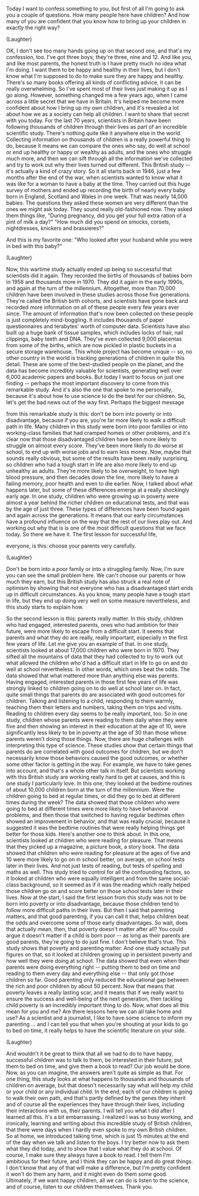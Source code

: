 
Today I want to confess something to you,
but first of all I&#39;m going to ask you
a couple of questions.
How many people here have children?
And how many of you are confident
that you know how
to bring up your children
in exactly the right way?

(Laughter)

OK, I don&#39;t see too many hands
going up on that second one,
and that&#39;s my confession, too.
I&#39;ve got three boys;
they&#39;re three, nine and 12.
And like you, and like most parents,
the honest truth is I have
pretty much no idea what I&#39;m doing.
I want them to be
happy and healthy in their lives,
but I don&#39;t know what I&#39;m supposed to do
to make sure they are happy and healthy.
There&#39;s so many books
offering all kinds of conflicting advice,
it can be really overwhelming.
So I&#39;ve spent most of their lives
just making it up as I go along.
However, something changed me
a few years ago,
when I came across a little secret
that we have in Britain.
It&#39;s helped me become more confident
about how I bring up my own children,
and it&#39;s revealed a lot about
how we as a society can help all children.
I want to share that secret
with you today.
For the last 70 years,
scientists in Britain have been following
thousands of children through their lives
as part of an incredible scientific study.
There&#39;s nothing quite like it
anywhere else in the world.
Collecting information
on thousands of children
is a really powerful thing to do,
because it means we can compare
the ones who say,
do well at school or end up healthy
or happy or wealthy as adults,
and the ones who struggle much more,
and then we can sift through
all the information we&#39;ve collected
and try to work out why
their lives turned out different.
This British study --
it&#39;s actually a kind of crazy story.
So it all starts back in 1946,
just a few months
after the end of the war,
when scientists wanted to know
what it was like for a woman
to have a baby at the time.
They carried out
this huge survey of mothers
and ended up recording the birth
of nearly every baby
born in England, Scotland
and Wales in one week.
That was nearly 14,000 babies.
The questions they asked these women
are very different than the ones
we might ask today.
They sound really old-fashioned now.
They asked them things like,
&quot;During pregnancy,
did you get your full extra ration
of a pint of milk a day?&quot;
&quot;How much did you spend
on smocks, corsets,
nightdresses, knickers and brassieres?&quot;

And this is my favorite one:
&quot;Who looked after your husband
while you were in bed with this baby?&quot;

(Laughter)

Now, this wartime study
actually ended up being so successful
that scientists did it again.
They recorded the births
of thousands of babies born in 1958
and thousands more in 1970.
They did it again in the early 1990s,
and again at the turn of the millennium.
Altogether, more than 70,000 children
have been involved in these studies
across those five generations.
They&#39;re called the British birth cohorts,
and scientists have gone back
and recorded more information
on all of these people
every few years ever since.
The amount of information
that&#39;s now been collected on these people
is just completely mind-boggling.
It includes thousands
of paper questionnaires
and terabytes&#39; worth of computer data.
Scientists have also built up
a huge bank of tissue samples,
which includes locks of hair,
nail clippings, baby teeth and DNA.
They&#39;ve even collected 9,000 placentas
from some of the births,
which are now pickled in plastic buckets
in a secure storage warehouse.
This whole project has become unique --
so, no other country in the world
is tracking generations of children
in quite this detail.
These are some of the best-studied
people on the planet,
and the data has become
incredibly valuable for scientists,
generating well over 6,000
academic papers and books.
But today I want to focus
on just one finding --
perhaps the most important discovery
to come from this remarkable study.
And it&#39;s also the one
that spoke to me personally,
because it&#39;s about how to use science
to do the best for our children.
So, let&#39;s get the bad news
out of the way first.
Perhaps the biggest message

from this remarkable study is this:
don&#39;t be born into poverty
or into disadvantage,
because if you are,
you&#39;re far more likely
to walk a difficult path in life.
Many children in this study
were born into poor families
or into working-class families that had
cramped homes or other problems,
and it&#39;s clear now
that those disadvantaged children
have been more likely to struggle
on almost every score.
They&#39;ve been more likely
to do worse at school,
to end up with worse jobs
and to earn less money.
Now, maybe that sounds really obvious,
but some of the results
have been really surprising,
so children who had a tough start in life
are also more likely to end up
unhealthy as adults.
They&#39;re more likely to be overweight,
to have high blood pressure,
and then decades down the line,
more likely to have a failing memory,
poor health and even to die earlier.
Now, I talked about what happens later,
but some of these differences emerge
at a really shockingly early age.
In one study,
children who were growing up in poverty
were almost a year behind
the richer children on educational tests,
and that was by the age of just three.
These types of differences have been found
again and again across the generations.
It means that our early circumstances
have a profound influence
on the way that the rest
of our lives play out.
And working out why that is
is one of the most difficult questions
that we face today.
So there we have it.
The first lesson for successful life,

everyone, is this:
choose your parents very carefully.

(Laughter)

Don&#39;t be born into a poor family
or into a struggling family.
Now, I&#39;m sure you can see
the small problem here.
We can&#39;t choose our parents
or how much they earn,
but this British study has also struck
a real note of optimism
by showing that not everyone
who has a disadvantaged start
ends up in difficult circumstances.
As you know, many people
have a tough start in life,
but they end up doing very well
on some measure nevertheless,
and this study starts to explain how.

So the second lesson is this:
parents really matter.
In this study,
children who had engaged,
interested parents,
ones who had ambition for their future,
were more likely to escape
from a difficult start.
It seems that parents and what they do
are really, really important,
especially in the first few years of life.
Let me give you an example of that.
In one study,
scientists looked at about 17,000 children
who were born in 1970.
They sifted all the mountains of data
that they had collected
to try to work out
what allowed the children
who&#39;d had a difficult start in life
to go on and do well
at school nevertheless.
In other words, which ones beat the odds.
The data showed that what mattered
more than anything else was parents.
Having engaged, interested parents
in those first few years of life
was strongly linked to children going on
to do well at school later on.
In fact, quite small things
that parents do
are associated with good
outcomes for children.
Talking and listening to a child,
responding to them warmly,
teaching them their letters and numbers,
taking them on trips and visits.
Reading to children every day
seems to be really important, too.
So in one study,
children whose parents were reading
to them daily when they were five
and then showing an interest
in their education at the age of 10,
were significantly less likely
to be in poverty at the age of 30
than those whose parents
weren&#39;t doing those things.
Now, there are huge challenges
with interpreting this type of science.
These studies show
that certain things that parents do
are correlated with good
outcomes for children,
but we don&#39;t necessarily know
those behaviors caused the good outcomes,
or whether some other factor
is getting in the way.
For example, we have to take
genes into account,
and that&#39;s a whole other talk in itself.
But scientists working
with this British study
are working really hard to get at causes,
and this is one study I particularly love.
In this one,
they looked at the bedtime routines
of about 10,000 children
born at the turn of the millennium.
Were the children going to bed
at regular times,
or did they go to bed
at different times during the week?
The data showed that those children
who were going to bed at different times
were more likely
to have behavioral problems,
and then those that switched
to having regular bedtimes
often showed an improvement in behavior,
and that was really crucial,
because it suggested
it was the bedtime routines
that were really helping things
get better for those kids.
Here&#39;s another one to think about.
In this one,
scientists looked at children
who were reading for pleasure.
That means that they picked up
a magazine, a picture book, a story book.
The data showed that children
who were reading for pleasure
at the ages of five and 10
were more likely to go on in school
better, on average,
on school tests later in their lives.
And not just tests of reading,
but tests of spelling and maths as well.
This study tried to control
for all the confounding factors,
so it looked at children
who were equally intelligent
and from the same social-class background,
so it seemed as if it was the reading
which really helped those children
go on and score better on those
school tests later in their lives.
Now at the start,
I said the first lesson from this study
was not to be born into poverty
or into disadvantage,
because those children tend to follow
more difficult paths in their lives.
But then I said that parenting matters,
and that good parenting,
if you can call it that,
helps children beat the odds
and overcome some
of those early disadvantages.
So wait,
does that actually mean, then,
that poverty doesn&#39;t matter after all?
You could argue it doesn&#39;t matter
if a child is born poor --
as long as their parents are good parents,
they&#39;re going to do just fine.
I don&#39;t believe that&#39;s true.
This study shows that poverty
and parenting matter.
And one study actually
put figures on that,
so it looked at children
growing up in persistent poverty
and how well they were doing at school.
The data showed
that even when their parents
were doing everything right --
putting them to bed on time
and reading to them every day
and everything else --
that only got those children so far.
Good parenting only reduced
the educational gap
between the rich and poor children
by about 50 percent.
Now that means that poverty
leaves a really lasting scar,
and it means that if we really want
to ensure the success and well-being
of the next generation,
then tackling child poverty
is an incredibly important thing to do.
Now, what does all this mean
for you and me?
Are there lessons here
we can all take home and use?
As a scientist and a journalist,
I like to have some science
to inform my parenting ...
and I can tell you that when
you&#39;re shouting at your kids
to go to bed on time,
it really helps to have
the scientific literature on your side.

(Laughter)

And wouldn&#39;t it be great to think
that all we had to do to have
happy, successful children
was to talk to them,
be interested in their future,
put them to bed on time,
and give them a book to read?
Our job would be done.
Now, as you can imagine,
the answers aren&#39;t quite
as simple as that.
For one thing, this study
looks at what happens
to thousands and thousands
of children on average,
but that doesn&#39;t necessarily say
what will help my child or your child
or any individual child.
In the end, each of our children
is going to walk their own path,
and that&#39;s partly defined
by the genes they inherit
and of course all the experiences
they have through their lives,
including their interactions
with us, their parents.
I will tell you what I did
after I learned all this.
It&#39;s a bit embarrassing.
I realized I was so busy working,
and ironically,
learning and writing about this incredible
study of British children,
that there were days when I hardly
even spoke to my own British children.
So at home, we introduced talking time,
which is just 15 minutes
at the end of the day
when we talk and listen to the boys.
I try better now to ask them
what they did today,
and to show that I value
what they do at school.
Of course, I make sure
they always have a book to read.
I tell them I&#39;m ambitious
for their future,
and I think they can be happy
and do great things.
I don&#39;t know that any of that
will make a difference,
but I&#39;m pretty confident
it won&#39;t do them any harm,
and it might even do them some good.
Ultimately, if we want happy children,
all we can do is listen to the science,
and of course,
listen to our children themselves.
Thank you.
